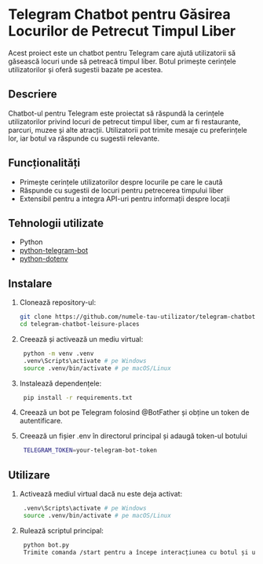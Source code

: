 
# Telegram Chatbot pentru Găsirea Locurilor de Petrecut Timpul Liber

Acest proiect este un chatbot pentru Telegram care ajută utilizatorii să găsească locuri unde să petreacă timpul liber. Botul primește cerințele utilizatorilor și oferă sugestii bazate pe acestea.

## Descriere

Chatbot-ul pentru Telegram este proiectat să răspundă la cerințele utilizatorilor privind locuri de petrecut timpul liber, cum ar fi restaurante, parcuri, muzee și alte atracții. Utilizatorii pot trimite mesaje cu preferințele lor, iar botul va răspunde cu sugestii relevante.

## Funcționalități

- Primește cerințele utilizatorilor despre locurile pe care le caută
- Răspunde cu sugestii de locuri pentru petrecerea timpului liber
- Extensibil pentru a integra API-uri pentru informații despre locații

## Tehnologii utilizate

- Python
- [python-telegram-bot](https://github.com/python-telegram-bot/python-telegram-bot)
- [python-dotenv](https://github.com/theskumar/python-dotenv)

## Instalare

1. Clonează repository-ul:
   ```bash
   git clone https://github.com/numele-tau-utilizator/telegram-chatbot-leisure-places.git
   cd telegram-chatbot-leisure-places
2. Creează și activează un mediu virtual:
   ```bash
    python -m venv .venv
    .venv\Scripts\activate # pe Windows
    source .venv/bin/activate # pe macOS/Linux   
   
3. Instalează dependențele:
   ```bash
    pip install -r requirements.txt

4. Creează un bot pe Telegram folosind @BotFather și obține un token de autentificare.

5. Creează un fișier .env în directorul principal și adaugă token-ul botului
   ```bash
    TELEGRAM_TOKEN=your-telegram-bot-token

## Utilizare

1. Activează mediul virtual dacă nu este deja activat:
   ```bash
    .venv\Scripts\activate # pe Windows
    source .venv/bin/activate # pe macOS/Linux
2. Rulează scriptul principal:
   ```bash
    python bot.py
    Trimite comanda /start pentru a începe interacțiunea cu botul și urmează instrucțiunile pentru a primi sugestii de locuri de petrecut timpul liber.


